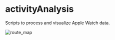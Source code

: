 # activityAnalysis
Scripts to process and visualize Apple Watch data. 

![route_map](/activityAnalysis/running_map.PNG)

